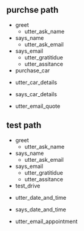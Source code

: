 ## purchse path
* greet
  - utter_ask_name
* says_name
  - utter_ask_email
* says_email
  - utter_gratitidue
  - utter_assitance
* purchase_car
 - utter_car_details
* says_car_details
 - utter_email_quote

## test path
* greet
  - utter_ask_name
* says_name
  - utter_ask_email
* says_email
  - utter_gratitidue
  - utter_assitance
* test_drive
 - utter_date_and_time
* says_date_and_time
 - utter_email_appointment


